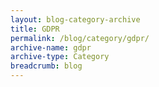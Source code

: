 ```yaml
---
layout: blog-category-archive
title: GDPR
permalink: /blog/category/gdpr/
archive-name: gdpr
archive-type: Category
breadcrumb: blog
---
```


